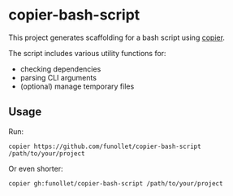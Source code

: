 # copier-bash-script #

This project generates scaffolding for a bash script using
[copier](https://copier.readthedocs.io).

The script includes various utility functions for:

  - checking dependencies
  - parsing CLI arguments
  - (optional) manage temporary files

## Usage ##

Run:

    copier https://github.com/funollet/copier-bash-script /path/to/your/project

Or even shorter:

    copier gh:funollet/copier-bash-script /path/to/your/project
